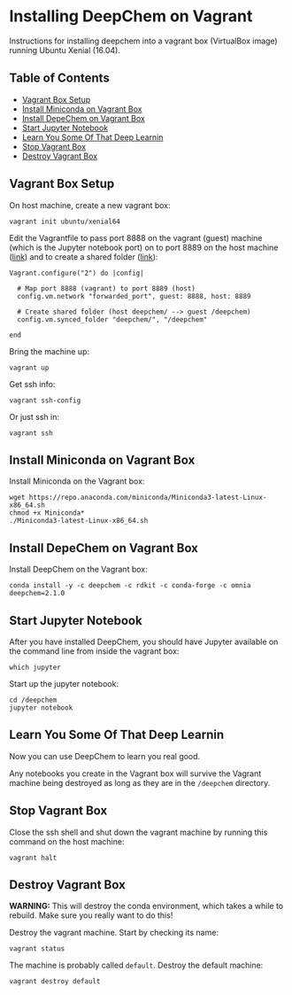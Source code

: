 
# Installing DeepChem on Vagrant

Instructions for installing deepchem into a 
vagrant box (VirtualBox image) running
Ubuntu Xenial (16.04).

## Table of Contents

* [Vagrant Box Setup](#vagrant-box-setup)
* [Install Miniconda on Vagrant Box](#install-miniconda-on-vagrant-box)
* [Install DepeChem on Vagrant Box](#install-depechem-on-vagrant-box)
* [Start Jupyter Notebook](#start-jupyter-notebook)
* [Learn You Some Of That Deep Learnin](#learn-you-some-of-that-deep-learnin)
* [Stop Vagrant Box](#stop-vagrant-box)
* [Destroy Vagrant Box](#destroy-vagrant-box)

## Vagrant Box Setup

On host machine, create a new vagrant box:

```
vagrant init ubuntu/xenial64
```

Edit the Vagrantfile to pass port 8888 on the 
vagrant (guest) machine (which is the Jupyter 
notebook port) on to port 8889 on the host machine ([link](https://www.vagrantup.com/docs/networking/forwarded_ports.html))
and to create a shared folder ([link](https://www.vagrantup.com/docs/synced-folders/basic_usage.html)):

```
Vagrant.configure("2") do |config|

  # Map port 8888 (vagrant) to port 8889 (host)
  config.vm.network "forwarded_port", guest: 8888, host: 8889

  # Create shared folder (host deepchem/ --> guest /deepchem)
  config.vm.synced_folder "deepchem/", "/deepchem"

end
```

Bring the machine up:

```
vagrant up
```

Get ssh info:

```
vagrant ssh-config
```

Or just ssh in:

```
vagrant ssh
```

## Install Miniconda on Vagrant Box

Install Miniconda on the Vagrant box:

```
wget https://repo.anaconda.com/miniconda/Miniconda3-latest-Linux-x86_64.sh
chmod +x Miniconda*
./Miniconda3-latest-Linux-x86_64.sh
```

## Install DepeChem on Vagrant Box

Install DeepChem on the Vagrant box:

```
conda install -y -c deepchem -c rdkit -c conda-forge -c omnia deepchem=2.1.0
```

## Start Jupyter Notebook

After you have installed DeepChem, you should have
Jupyter available on the command line from inside
the vagrant box:

```
which jupyter
```

Start up the jupyter notebook:

```
cd /deepchem
jupyter notebook
```

## Learn You Some Of That Deep Learnin

Now you can use DeepChem to learn you real good.

Any notebooks you create in the Vagrant box
will survive the Vagrant machine being destroyed
as long as they are in the `/deepchem` directory.

## Stop Vagrant Box

Close the ssh shell and shut down the vagrant machine 
by running this command on the host machine:

```
vagrant halt
```

## Destroy Vagrant Box

**WARNING:** This will destroy the conda environment,
which takes a while to rebuild. Make sure you really
want to do this!

Destroy the vagrant machine. Start by checking its name:

```
vagrant status
```

The machine is probably called `default`. Destroy the 
default machine:

```
vagrant destroy default
```
